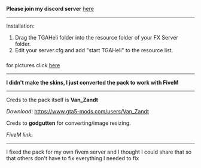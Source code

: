 

**Please join my discord server** [here](https://discord.gg/Y29AZNQ)

_____________________________

Installation:
1. Drag the TGAHeli folder into the resource folder of your FX Server folder.
2. Edit your server.cfg and add "start TGAHeli" to the resource list.


### 


for pictures click [here](https://github.com/godgutten/Emergency-Helicopter-Pack/tree/master/Screens)

_____________________________

**I didn't make the skins, I just converted the pack to work with FiveM**

_____________________________

Creds to the pack itself is **Van_Zandt**

_Download:_
https://www.gta5-mods.com/users/Van_Zandt

Creds to **godgutten** for converting/image resizing. 

_FiveM link:_


_____________________________

I fixed the pack for my own fivem server and I thought I could share that so that others don't have to fix everything I needed to fix

